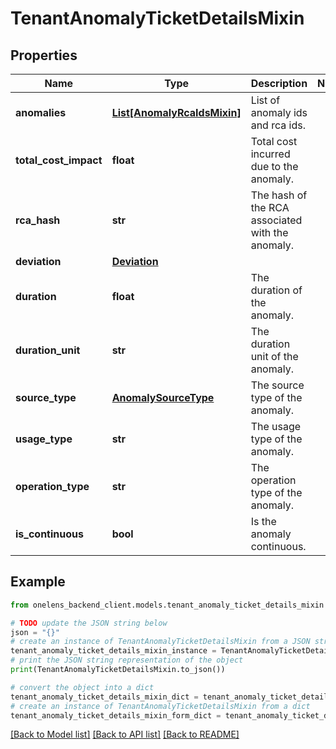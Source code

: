 # TenantAnomalyTicketDetailsMixin


## Properties

Name | Type | Description | Notes
------------ | ------------- | ------------- | -------------
**anomalies** | [**List[AnomalyRcaIdsMixin]**](AnomalyRcaIdsMixin.md) | List of anomaly ids and rca ids. | 
**total_cost_impact** | **float** | Total cost incurred due to the anomaly. | 
**rca_hash** | **str** | The hash of the RCA associated with the anomaly. | 
**deviation** | [**Deviation**](Deviation.md) |  | 
**duration** | **float** | The duration of the anomaly. | 
**duration_unit** | **str** | The duration unit of the anomaly. | 
**source_type** | [**AnomalySourceType**](AnomalySourceType.md) | The source type of the anomaly. | 
**usage_type** | **str** | The usage type of the anomaly. | 
**operation_type** | **str** | The operation type of the anomaly. | 
**is_continuous** | **bool** | Is the anomaly continuous. | 

## Example

```python
from onelens_backend_client.models.tenant_anomaly_ticket_details_mixin import TenantAnomalyTicketDetailsMixin

# TODO update the JSON string below
json = "{}"
# create an instance of TenantAnomalyTicketDetailsMixin from a JSON string
tenant_anomaly_ticket_details_mixin_instance = TenantAnomalyTicketDetailsMixin.from_json(json)
# print the JSON string representation of the object
print(TenantAnomalyTicketDetailsMixin.to_json())

# convert the object into a dict
tenant_anomaly_ticket_details_mixin_dict = tenant_anomaly_ticket_details_mixin_instance.to_dict()
# create an instance of TenantAnomalyTicketDetailsMixin from a dict
tenant_anomaly_ticket_details_mixin_form_dict = tenant_anomaly_ticket_details_mixin.from_dict(tenant_anomaly_ticket_details_mixin_dict)
```
[[Back to Model list]](../README.md#documentation-for-models) [[Back to API list]](../README.md#documentation-for-api-endpoints) [[Back to README]](../README.md)


